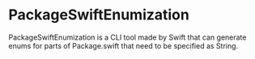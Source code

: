 # PackageSwiftEnumization

PackageSwiftEnumization is a CLI tool made by Swift that can generate enums for parts of Package.swift that need to be specified as String.
